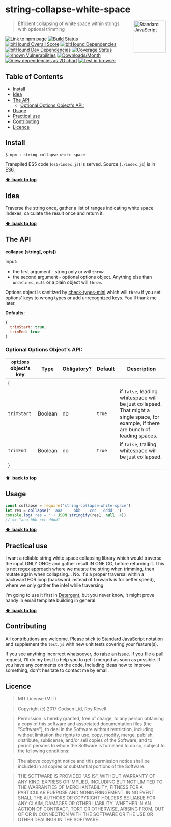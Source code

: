 # string-collapse-white-space

<a href="https://standardjs.com" style="float: right; padding: 0 0 20px 20px;"><img src="https://cdn.rawgit.com/feross/standard/master/sticker.svg" alt="Standard JavaScript" width="100" align="right"></a>

> Efficient collapsing of white space within strings with optional trimming

[![Link to npm page][npm-img]][npm-url]
[![Build Status][travis-img]][travis-url]
[![bitHound Overall Score][overall-img]][overall-url]
[![bitHound Dependencies][deps-img]][deps-url]
[![bitHound Dev Dependencies][dev-img]][dev-url]
[![Coverage Status][cov-img]][cov-url]
[![Known Vulnerabilities][vulnerabilities-img]][vulnerabilities-url]
[![Downloads/Month][downloads-img]][downloads-url]
[![View dependencies as 2D chart][deps2d-img]][deps2d-url]
[![Test in browser][runkit-img]][runkit-url]


## Table of Contents

<!-- START doctoc generated TOC please keep comment here to allow auto update -->
<!-- DON'T EDIT THIS SECTION, INSTEAD RE-RUN doctoc TO UPDATE -->


- [Install](#install)
- [Idea](#idea)
- [The API](#the-api)
  - [Optional Options Object's API:](#optional-options-objects-api)
- [Usage](#usage)
- [Practical use](#practical-use)
- [Contributing](#contributing)
- [Licence](#licence)

<!-- END doctoc generated TOC please keep comment here to allow auto update -->

## Install

```bash
$ npm i string-collapse-white-space
```

Transpiled ES5 code (`es5/index.js`) is served. Source (`./index.js`) is in ES6.

**[⬆ &nbsp;back to top](#)**

## Idea

Traverse the string once, gather a list of ranges indicating white space indexes, calculate the result once and return it.

**[⬆ &nbsp;back to top](#)**

## The API

**collapse (string\[, opts])**

Input:
- the first argument - string only or will `throw`.
- the second argument - optional options object. Anything else than `undefined`, `null` or a plain object will `throw`.

Options object is sanitized by [check-types-mini](https://github.com/codsen/check-types-mini) which will `throw` if you set options' keys to wrong types or add unrecognized keys. You'll thank me later.

**Defaults**:

```js
{
  trimStart: true,
  trimEnd: true
}
```

### Optional Options Object's API:

`options` object's key         | Type     | Obligatory? | Default     | Description
-------------------------------|----------|-------------|-------------|----------------------
{                              |          |             |             |
`trimStart`                    | Boolean  | no          | `true`      | if `false`, leading whitespace will be just collapsed. That might a single space, for example, if there are bunch of leading spaces.
`trimEnd`                      | Boolean  | no          | `true`      | if `false`, trailing whitespace will be just collapsed.
}                              |          |             |             |

**[⬆ &nbsp;back to top](#)**

## Usage

```js
const collapse = require('string-collapse-white-space')
let res = collapse('  aaa     bbb    ccc   dddd  ')
console.log('res = ' + JSON.stringify(res1, null, 4))
// => "aaa bbb ccc dddd"
```

**[⬆ &nbsp;back to top](#)**

## Practical use

I want a reliable string white space collapsing library which would traverse the input ONLY ONCE and gather result IN ONE GO, before returning it. This is not regex approach where we mutate the string when trimming, then mutate again when collapsing... No. It's a proper traversal within a backward FOR loop (backward instead of forwards is for better speed), where we only gather the intel while traversing.

I'm going to use it first in [Detergent](https://github.com/codsen/detergent), but you never know, it might prove handy in email template building in general.

**[⬆ &nbsp;back to top](#)**

## Contributing

All contributions are welcome. Please stick to [Standard JavaScript](https://standardjs.com) notation and supplement the `test.js` with new unit tests covering your feature(s).

If you see anything incorrect whatsoever, do [raise an issue](https://github.com/codsen/string-collapse-white-space/issues). If you file a pull request, I'll do my best to help you to get it merged as soon as possible. If you have any comments on the code, including ideas how to improve something, don't hesitate to contact me by email.

## Licence

> MIT License (MIT)

> Copyright (c) 2017 Codsen Ltd, Roy Revelt

> Permission is hereby granted, free of charge, to any person obtaining a copy
of this software and associated documentation files (the "Software"), to deal
in the Software without restriction, including without limitation the rights
to use, copy, modify, merge, publish, distribute, sublicense, and/or sell
copies of the Software, and to permit persons to whom the Software is
furnished to do so, subject to the following conditions:

> The above copyright notice and this permission notice shall be included in all
copies or substantial portions of the Software.

> THE SOFTWARE IS PROVIDED "AS IS", WITHOUT WARRANTY OF ANY KIND, EXPRESS OR
IMPLIED, INCLUDING BUT NOT LIMITED TO THE WARRANTIES OF MERCHANTABILITY,
FITNESS FOR A PARTICULAR PURPOSE AND NONINFRINGEMENT. IN NO EVENT SHALL THE
AUTHORS OR COPYRIGHT HOLDERS BE LIABLE FOR ANY CLAIM, DAMAGES OR OTHER
LIABILITY, WHETHER IN AN ACTION OF CONTRACT, TORT OR OTHERWISE, ARISING FROM,
OUT OF OR IN CONNECTION WITH THE SOFTWARE OR THE USE OR OTHER DEALINGS IN THE
SOFTWARE.

[npm-img]: https://img.shields.io/npm/v/string-collapse-white-space.svg
[npm-url]: https://www.npmjs.com/package/string-collapse-white-space

[travis-img]: https://travis-ci.org/codsen/string-collapse-white-space.svg?branch=master
[travis-url]: https://travis-ci.org/codsen/string-collapse-white-space

[cov-img]: https://coveralls.io/repos/github/codsen/string-collapse-white-space/badge.svg?branch=master
[cov-url]: https://coveralls.io/github/codsen/string-collapse-white-space?branch=master

[overall-img]: https://www.bithound.io/github/codsen/string-collapse-white-space/badges/score.svg
[overall-url]: https://www.bithound.io/github/codsen/string-collapse-white-space

[deps-img]: https://www.bithound.io/github/codsen/string-collapse-white-space/badges/dependencies.svg
[deps-url]: https://www.bithound.io/github/codsen/string-collapse-white-space/master/dependencies/npm

[dev-img]: https://www.bithound.io/github/codsen/string-collapse-white-space/badges/devDependencies.svg
[dev-url]: https://www.bithound.io/github/codsen/string-collapse-white-space/master/dependencies/npm

[downloads-img]: https://img.shields.io/npm/dm/string-collapse-white-space.svg
[downloads-url]: https://www.npmjs.com/package/string-collapse-white-space

[vulnerabilities-img]: https://snyk.io/test/github/codsen/string-collapse-white-space/badge.svg
[vulnerabilities-url]: https://snyk.io/test/github/codsen/string-collapse-white-space

[deps2d-img]: https://img.shields.io/badge/deps%20in%202D-see_here-08f0fd.svg
[deps2d-url]: http://npm.anvaka.com/#/view/2d/string-collapse-white-space

[runkit-img]: https://img.shields.io/badge/runkit-test_in_browser-a853ff.svg
[runkit-url]: https://npm.runkit.com/string-collapse-white-space
